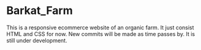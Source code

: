 # Barkat_Farm
This is a responsive ecommerce website of an organic farm.
It just consist HTML and CSS for now.
New commits will be made as time passes by.
It is still under development.
